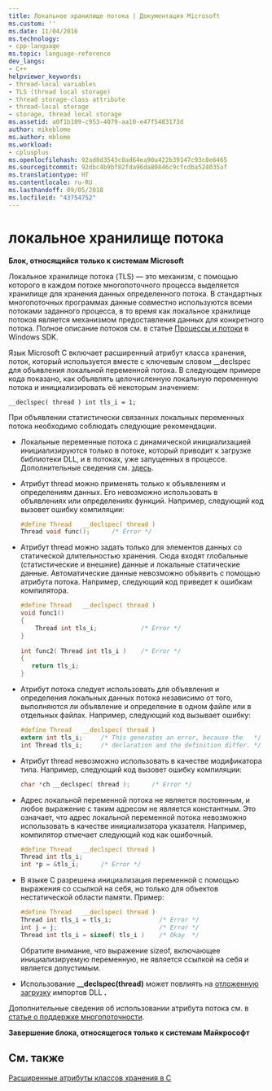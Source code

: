 ```yaml
---
title: Локальное хранилище потока | Документация Microsoft
ms.custom: ''
ms.date: 11/04/2016
ms.technology:
- cpp-language
ms.topic: language-reference
dev_langs:
- C++
helpviewer_keywords:
- thread-local variables
- TLS (thread local storage)
- thread storage-class attribute
- thread-local storage
- storage, thread local storage
ms.assetid: a0f1b109-c953-4079-aa10-e47f5483173d
author: mikeblome
ms.author: mblome
ms.workload:
- cplusplus
ms.openlocfilehash: 92ad8d3543c8ad64ea90a422b39147c93c8e6465
ms.sourcegitcommit: 92dbc4b9bf82fda96da80846c9cfcdba524035af
ms.translationtype: HT
ms.contentlocale: ru-RU
ms.lasthandoff: 09/05/2018
ms.locfileid: "43754752"
---
```

# <a name="thread-local-storage"></a>локальное хранилище потока
**Блок, относящийся только к системам Microsoft**  
  
Локальное хранилище потока (TLS) — это механизм, с помощью которого в каждом потоке многопоточного процесса выделяется хранилище для хранения данных определенного потока. В стандартных многопоточных программах данные совместно используются всеми потоками заданного процесса, в то время как локальное хранилище потоков является механизмом предоставления данных для конкретного потока. Полное описание потоков см. в статье [Процессы и потоки](/windows/desktop/ProcThread/processes-and-threads) в Windows SDK.  
  
Язык Microsoft C включает расширенный атрибут класса хранения, поток, который используется вместе с ключевым словом __declspec для объявления локальной переменной потока. В следующем примере кода показано, как объявлять целочисленную локальную переменную потока и инициализировать её некоторым значением:  

```
__declspec( thread ) int tls_i = 1;  
```  
  
При объявлении статистически связанных локальных переменных потока необходимо соблюдать следующие рекомендации.  
  
-   Локальные переменные потока с динамической инициализацией инициализируются только в потоке, который приводит к загрузке библиотеки DLL, и в потоках, уже запущенных в процессе. Дополнительные сведения см. [здесь](../cpp/thread.md).  
  
-   Атрибут thread можно применять только к объявлениям и определениям данных. Его невозможно использовать в объявлениях или определениях функций. Например, следующий код вызовет ошибку компиляции:  

    ```C
    #define Thread   __declspec( thread )  
    Thread void func();      /* Error */  
    ```  
  
-   Атрибут thread можно задать только для элементов данных со статической длительностью хранения. Сюда входят глобальные (статистические и внешние) данные и локальные статические данные. Автоматические данные невозможно объявить с помощью атрибута потока. Например, следующий код приведет к ошибкам компилятора.  
  
    ```C
    #define Thread   __declspec( thread )  
    void func1()  
    {  
        Thread int tls_i;            /* Error */  
    }  
  
    int func2( Thread int tls_i )    /* Error */  
    {  
       return tls_i;  
    }  
    ```  
  
-   Атрибут потока следует использовать для объявления и определения локальных данных потока независимо от того, выполняются ли объявление и определение в одном файле или в отдельных файлах. Например, следующий код вызывает ошибку:  
  
    ```C
    #define Thread   __declspec( thread )  
    extern int tls_i;     /* This generates an error, because the   */  
    int Thread tls_i;     /* declaration and the definition differ. */  
    ```  
  
-   Атрибут thread невозможно использовать в качестве модификатора типа. Например, следующий код вызовет ошибку компиляции:  
  
    ```C
    char *ch __declspec( thread );      /* Error */  
    ```  
  
-   Адрес локальной переменной потока не является постоянным, и любое выражение с таким адресом не является константным. Это означает, что адрес локальной переменной потока невозможно использовать в качестве инициализатора указателя. Например, компилятор отмечает следующий код как ошибочный.  
  
    ```C
    #define Thread   __declspec( thread )  
    Thread int tls_i;  
    int *p = &tls_i;      /* Error */  
    ```  
  
-   В языке C разрешена инициализация переменной с помощью выражения со ссылкой на себя, но только для объектов нестатической области памяти. Пример:  
  
    ```C
    #define Thread   __declspec( thread )  
    Thread int tls_i = tls_i;             /* Error */  
    int j = j;                            /* Error */  
    Thread int tls_i = sizeof( tls_i )    /* Okay  */  
    ```  
  
     Обратите внимание, что выражение sizeof, включающее инициализируемую переменную, не является ссылкой на себя и является допустимым.  
  
-   Использование **__declspec(thread)** может повлиять на [отложенную загрузку](../build/reference/linker-support-for-delay-loaded-dlls.md) импортов DLL **.**  
  
Дополнительные сведения об использовании атрибута потока см. в [статье о поддержке многопоточности](../parallel/multithreading-support-for-older-code-visual-cpp.md).  
  
**Завершение блока, относящегося только к системам Майкрософт**  
  
## <a name="see-also"></a>См. также  
[Расширенные атрибуты классов хранения в C](../c-language/c-extended-storage-class-attributes.md)